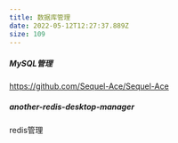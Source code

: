 ```yaml
---
title: 数据库管理
date: 2022-05-12T12:27:37.889Z
size: 109
---
```

##### MySQL管理

https://github.com/Sequel-Ace/Sequel-Ace

##### another-redis-desktop-manager

redis管理
